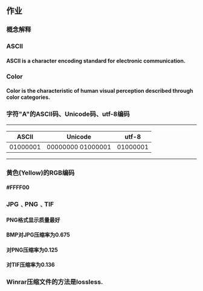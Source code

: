 ## 作业

### 概念解释

### ASCII
#### ASCII is a character encoding standard for electronic communication.

### Color
#### Color is the characteristic of human visual perception described through color categories.

### 字符"A"的ASCII码、Unicode码、utf-8编码
***

| ASCII | Unicode | utf-8 |
| :-----: | :-----: | :-----: |
| 01000001 | 00000000 01000001 | 01000001 | 

***
### 黄色(Yellow)的RGB编码
#### **#FFFF00**

### JPG﹑PNG﹑TIF
#### PNG格式显示质量最好
#### BMP对JPG压缩率为0.675 
#### 对PNG压缩率为0.125 
#### 对TIF压缩率为0.136

### Winrar压缩文件的方法是lossless.